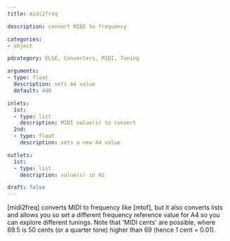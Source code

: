 ```yaml
---
title: midi2freq

description: convert MIDI to frequency

categories:
- object

pdcategory: ELSE, Converters, MIDI, Tuning

arguments:
- type: float
  description: sets A4 value
  default: 440

inlets:
  1st:
  - type: list
    description: MIDI value(s) to convert
  2nd:
  - type: float
    description: sets a new A4 value

outlets:
  1st:
  - type: list
    description: value(s) in Hz

draft: false
---
```


[midi2freq] converts MIDI to frequency like [mtof], but it also converts lists and allows you so set a different frequency reference value for A4 so you can explore different tunings. Note that 'MIDI cents' are possible, where 69.5 is 50 cents (or a quarter tone) higher than 69 (hence 1 cent = 0.01).
